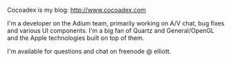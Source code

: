 


Cocoadex is my blog: http://www.cocoadex.com

I'm a developer on the Adium team, primarily working on A/V chat, bug fixes and various UI components. I'm a big fan of Quartz and General/OpenGL and the Apple technologies built on top of them. 

I'm available for questions and chat on freenode @ elliott.